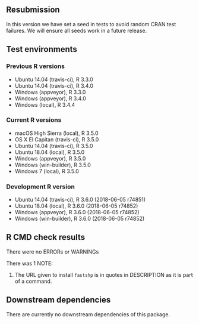 ## Resubmission

In this version we have set a seed in tests to avoid random CRAN test failures.
We will ensure all seeds work in a future release. 

## Test environments

### Previous R versions
* Ubuntu 14.04        (travis-ci), R 3.3.0
* Ubuntu 14.04        (travis-ci), R 3.4.0
* Windows              (appveyor), R 3.3.0
* Windows              (appveyor), R 3.4.0
* Windows                 (local), R 3.4.4

### Current R versions
* macOS High Sierra    (local), R 3.5.0
* OS X El Capitan  (travis-ci), R 3.5.0
* Ubuntu 14.04     (travis-ci), R 3.5.0
* Ubuntu 18.04         (local), R 3.5.0
* Windows           (appveyor), R 3.5.0
* Windows        (win-builder), R 3.5.0
* Windows 7            (local), R 3.5.0

### Development R version
* Ubuntu 14.04     (travis-ci), R 3.6.0 (2018-06-05 r74851)
* Ubuntu 18.04         (local), R 3.6.0 (2018-06-05 r74852)
* Windows           (appveyor), R 3.6.0 (2018-06-05 r74852)
* Windows        (win-builder), R 3.6.0 (2018-06-05 r74852)

## R CMD check results

There were no ERRORs or WARNINGs

There was 1 NOTE:

1. The URL given to install `fastshp` is in quotes in DESCRIPTION as it is part of a command.

## Downstream dependencies

There are currently no downstream dependencies of this package.
